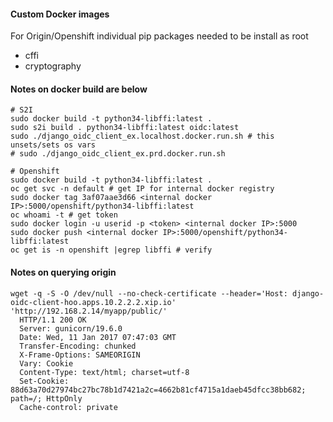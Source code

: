 #### Custom Docker images ####

For Origin/Openshift individual pip packages needed to be install as root

- cffi
- cryptography

#### Notes on docker build are below ####

```
# S2I
sudo docker build -t python34-libffi:latest .
sudo s2i build . python34-libffi:latest oidc:latest
sudo ./django_oidc_client_ex.localhost.docker.run.sh # this unsets/sets os vars
# sudo ./django_oidc_client_ex.prd.docker.run.sh

# Openshift
sudo docker build -t python34-libffi:latest . 
oc get svc -n default # get IP for internal docker registry
sudo docker tag 3af07aae3d66 <internal docker IP>:5000/openshift/python34-libffi:latest
oc whoami -t # get token
sudo docker login -u userid -p <token> <internal docker IP>:5000
sudo docker push <internal docker IP>:5000/openshift/python34-libffi:latest
oc get is -n openshift |egrep libffi # verify
```

#### Notes on querying origin ####

```
wget -q -S -O /dev/null --no-check-certificate --header='Host: django-oidc-client-hoo.apps.10.2.2.2.xip.io' 'http://192.168.2.14/myapp/public/'
  HTTP/1.1 200 OK
  Server: gunicorn/19.6.0
  Date: Wed, 11 Jan 2017 07:47:03 GMT
  Transfer-Encoding: chunked
  X-Frame-Options: SAMEORIGIN
  Vary: Cookie
  Content-Type: text/html; charset=utf-8
  Set-Cookie: 88d63a70d27974bc27bc78b1d7421a2c=4662b81cf4715a1daeb45dfcc38bb682; path=/; HttpOnly
  Cache-control: private
```

